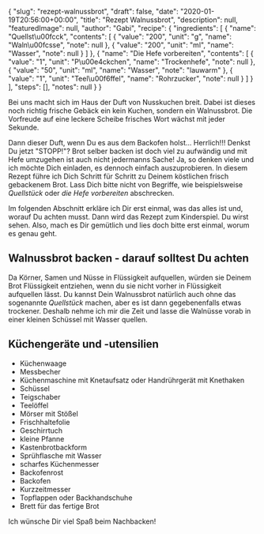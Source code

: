 {
    "slug": "rezept-walnussbrot",
    "draft": false,
    "date": "2020-01-19T20:56:00+00:00",
    "title": "Rezept Walnussbrot",
    "description": null,
    "featuredImage": null,
    "author": "Gabi",
    "recipe": {
        "ingredients": [
            {
                "name": "Quellst\u00fcck",
                "contents": [
                    {
                        "value": "200",
                        "unit": "g",
                        "name": "Waln\u00fcsse",
                        "note": null
                    },
                    {
                        "value": "200",
                        "unit": "ml",
                        "name": "Wasser",
                        "note": null
                    }
                ]
            },
            {
                "name": "Die Hefe vorbereiten",
                "contents": [
                    {
                        "value": "1",
                        "unit": "P\u00e4ckchen",
                        "name": "Trockenhefe",
                        "note": null
                    },
                    {
                        "value": "50",
                        "unit": "ml",
                        "name": "Wasser",
                        "note": "lauwarm"
                    },
                    {
                        "value": "1",
                        "unit": "Teel\u00f6ffel",
                        "name": "Rohrzucker",
                        "note": null
                    }
                ]
            }
        ],
        "steps": [],
        "notes": null
    }
}

Bei uns macht sich im Haus der Duft von Nusskuchen breit. Dabei ist dieses noch richtig frische Gebäck ein kein Kuchen, sondern ein Walnussbrot. Die Vorfreude auf eine leckere Scheibe frisches Wort wächst mit jeder Sekunde.

Dann dieser Duft, wenn Du es aus dem Backofen holst... Herrlich!!!
Denkst Du jetzt "STOPP!"? Brot selber backen ist doch viel zu aufwändig und mit Hefe umzugehen ist auch nicht jedermanns Sache! Ja, so denken viele und ich möchte Dich einladen, es dennoch einfach auszuprobieren. In diesem Rezept führe ich Dich Schritt für Schritt zu Deinem köstlichen frisch gebackenem Brot. Lass Dich bitte nicht von Begriffe, wie beispielsweise *Quellstück* oder *die Hefe vorbereiten* abschrecken.

Im folgenden Abschnitt erkläre ich Dir erst einmal, was das alles ist und, worauf Du achten musst. Dann wird das Rezept zum Kinderspiel. Du wirst sehen. Also, mach es Dir gemütlich und lies doch bitte erst einmal, worum es genau geht.

## Walnussbrot backen - darauf solltest Du achten

Da Körner, Samen und Nüsse in Flüssigkeit aufquellen, würden sie Deinem Brot Flüssigkeit entziehen, wenn du sie nicht vorher in Flüssigkeit aufquellen lässt. Du kannst Dein Walnussbrot natürlich auch ohne das sogenannte *Quellstück* machen, aber es ist dann gegebenenfalls etwas trockener. Deshalb nehme ich mir die Zeit und lasse die Walnüsse vorab in einer kleinen Schüssel mit Wasser quellen.


## Küchengeräte und -utensilien
- Küchenwaage
- Messbecher
- Küchenmaschine mit Knetaufsatz oder Handrührgerät mit Knethaken
- Schüssel
- Teigschaber
- Teelöffel
- Mörser mit Stößel
- Frischhaltefolie
- Geschirrtuch
- kleine Pfanne
- Kastenbrotbackform
- Sprühflasche mit Wasser
- scharfes Küchenmesser
- Backofenrost
- Backofen
- Kurzzeitmesser
- Topflappen oder Backhandschuhe
- Brett für das fertige Brot

Ich wünsche Dir viel Spaß beim Nachbacken!